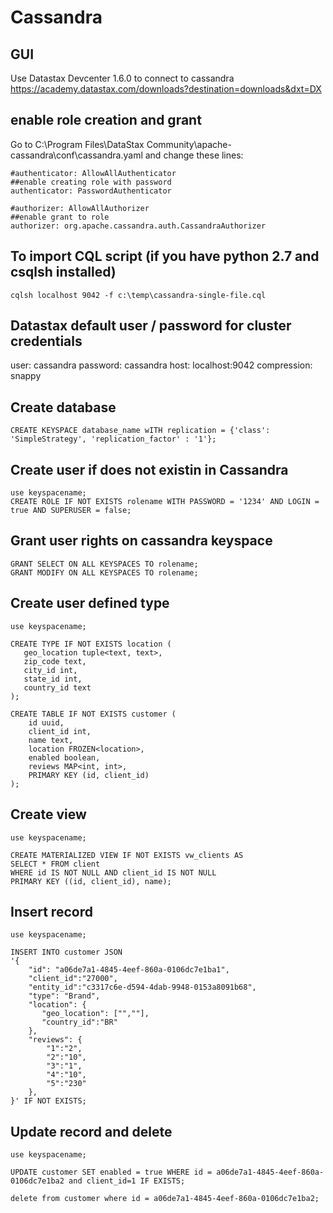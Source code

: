 # Cassandra

## GUI
Use Datastax Devcenter 1.6.0 to connect to cassandra
https://academy.datastax.com/downloads?destination=downloads&dxt=DX

## enable role creation and grant
Go to C:\Program Files\DataStax Community\apache-cassandra\conf\cassandra.yaml and change these lines:
```
#authenticator: AllowAllAuthenticator 
##enable creating role with password
authenticator: PasswordAuthenticator

#authorizer: AllowAllAuthorizer 
##enable grant to role
authorizer: org.apache.cassandra.auth.CassandraAuthorizer
```

## To import CQL script (if you have python 2.7 and csqlsh installed)
```
cqlsh localhost 9042 -f c:\temp\cassandra-single-file.cql
```

## Datastax default user / password for cluster credentials
user: cassandra
password: cassandra
host: localhost:9042
compression: snappy

## Create database
```
CREATE KEYSPACE database_name wITH replication = {'class': 'SimpleStrategy', 'replication_factor' : '1'};
```

## Create user if does not existin in Cassandra
```
use keyspacename;
CREATE ROLE IF NOT EXISTS rolename WITH PASSWORD = '1234' AND LOGIN = true AND SUPERUSER = false;
```

## Grant user rights on cassandra keyspace
```
GRANT SELECT ON ALL KEYSPACES TO rolename;
GRANT MODIFY ON ALL KEYSPACES TO rolename;
```

## Create user defined type
```
use keyspacename;

CREATE TYPE IF NOT EXISTS location (
   geo_location tuple<text, text>,
   zip_code text,
   city_id int,
   state_id int,
   country_id text
);

CREATE TABLE IF NOT EXISTS customer (
	id uuid,
	client_id int,
	name text,
	location FROZEN<location>,
	enabled boolean,
	reviews MAP<int, int>,
	PRIMARY KEY (id, client_id)
);
```

## Create view
```
use keyspacename;

CREATE MATERIALIZED VIEW IF NOT EXISTS vw_clients AS
SELECT * FROM client
WHERE id IS NOT NULL AND client_id IS NOT NULL
PRIMARY KEY ((id, client_id), name);
```

## Insert record
```
use keyspacename;

INSERT INTO customer JSON
'{
    "id": "a06de7a1-4845-4eef-860a-0106dc7e1ba1",
    "client_id":"27000",
    "entity_id":"c3317c6e-d594-4dab-9948-0153a8091b68",
    "type": "Brand",
    "location": {
       "geo_location": ["",""],
       "country_id":"BR"
    },
    "reviews": {
        "1":"2",
        "2":"10",
        "3":"1",
        "4":"10",
        "5":"230"
    },
}' IF NOT EXISTS;

```

## Update record and delete
```
use keyspacename;

UPDATE customer SET enabled = true WHERE id = a06de7a1-4845-4eef-860a-0106dc7e1ba2 and client_id=1 IF EXISTS;

delete from customer where id = a06de7a1-4845-4eef-860a-0106dc7e1ba2;
```
